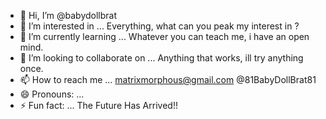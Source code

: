 - 👋 Hi, I’m @babydollbrat
- 👀 I’m interested in ... Everything, what can you peak my interest in ? 
- 🌱 I’m currently learning ... Whatever you can teach me, i have an open mind.
- 💞️ I’m looking to collaborate on ... Anything that works, ill try anything once.
- 📫 How to reach me ... matrixmorphous@gmail.com @81BabyDollBrat81 
- 😄 Pronouns: ...
- ⚡ Fun fact: ... The Future Has Arrived!!

<!---
babydollbrat/babydollbrat is a ✨ special ✨ repository because its `README.md` (this file) appears on your GitHub profile.
You can click the Preview link to take a look at your changes.
--->
